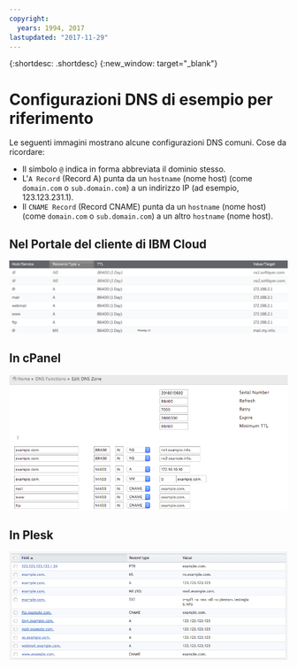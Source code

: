```yaml
---
copyright:
  years: 1994, 2017
lastupdated: "2017-11-29"
---
```


{:shortdesc: .shortdesc}
{:new_window: target="_blank"}

# Configurazioni DNS di esempio per riferimento

Le seguenti immagini mostrano alcune configurazioni DNS comuni. Cose da ricordare:

 * Il simbolo `@` indica in forma abbreviata il dominio stesso.
 * L'`A Record` (Record A) punta da un `hostname` (nome host) (come `domain.com` o `sub.domain.com`) a un indirizzo IP (ad esempio, 123.123.231.1).
 * Il `CNAME Record` (Record CNAME) punta da un `hostname` (nome host) (come `domain.com` o `sub.domain.com`) a un altro `hostname` (nome host).

## Nel Portale del cliente di IBM Cloud

![Figura 1: Esempio di zona DNS del Portale del cliente IBM](images/dns1.png)


## In cPanel

![Figura 2: Esempio di zona DNS di cPanel](images/cpaneldns.png)


## In Plesk

![Figura 3: Esempio di DNS di Plesk](images/plesk2dns.png)

